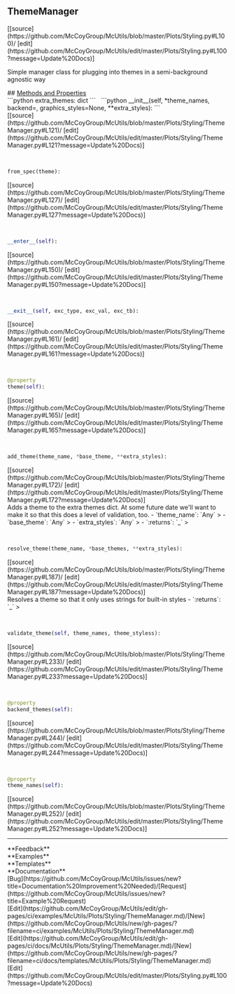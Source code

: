 ## <a id="McUtils.Plots.Styling.ThemeManager">ThemeManager</a> 

<div class="docs-source-link" markdown="1">
[[source](https://github.com/McCoyGroup/McUtils/blob/master/Plots/Styling.py#L100)/
[edit](https://github.com/McCoyGroup/McUtils/edit/master/Plots/Styling.py#L100?message=Update%20Docs)]
</div>

Simple manager class for plugging into themes in a semi-background agnostic way







<div class="collapsible-section">
 <div class="collapsible-section collapsible-section-header" markdown="1">
## <a class="collapse-link" data-toggle="collapse" href="#methods" markdown="1"> Methods and Properties</a> <a class="float-right" data-toggle="collapse" href="#methods"><i class="fa fa-chevron-down"></i></a>
 </div>
 <div class="collapsible-section collapsible-section-body collapse show" id="methods" markdown="1">
 ```python
extra_themes: dict
```
<a id="McUtils.Plots.Styling.ThemeManager.__init__" class="docs-object-method">&nbsp;</a> 
```python
__init__(self, *theme_names, backend=<Backends.MPL: 'matplotlib'>, graphics_styles=None, **extra_styles): 
```
<div class="docs-source-link" markdown="1">
[[source](https://github.com/McCoyGroup/McUtils/blob/master/Plots/Styling/ThemeManager.py#L121)/
[edit](https://github.com/McCoyGroup/McUtils/edit/master/Plots/Styling/ThemeManager.py#L121?message=Update%20Docs)]
</div>


<a id="McUtils.Plots.Styling.ThemeManager.from_spec" class="docs-object-method">&nbsp;</a> 
```python
from_spec(theme): 
```
<div class="docs-source-link" markdown="1">
[[source](https://github.com/McCoyGroup/McUtils/blob/master/Plots/Styling/ThemeManager.py#L127)/
[edit](https://github.com/McCoyGroup/McUtils/edit/master/Plots/Styling/ThemeManager.py#L127?message=Update%20Docs)]
</div>


<a id="McUtils.Plots.Styling.ThemeManager.__enter__" class="docs-object-method">&nbsp;</a> 
```python
__enter__(self): 
```
<div class="docs-source-link" markdown="1">
[[source](https://github.com/McCoyGroup/McUtils/blob/master/Plots/Styling/ThemeManager.py#L150)/
[edit](https://github.com/McCoyGroup/McUtils/edit/master/Plots/Styling/ThemeManager.py#L150?message=Update%20Docs)]
</div>


<a id="McUtils.Plots.Styling.ThemeManager.__exit__" class="docs-object-method">&nbsp;</a> 
```python
__exit__(self, exc_type, exc_val, exc_tb): 
```
<div class="docs-source-link" markdown="1">
[[source](https://github.com/McCoyGroup/McUtils/blob/master/Plots/Styling/ThemeManager.py#L161)/
[edit](https://github.com/McCoyGroup/McUtils/edit/master/Plots/Styling/ThemeManager.py#L161?message=Update%20Docs)]
</div>


<a id="McUtils.Plots.Styling.ThemeManager.theme" class="docs-object-method">&nbsp;</a> 
```python
@property
theme(self): 
```
<div class="docs-source-link" markdown="1">
[[source](https://github.com/McCoyGroup/McUtils/blob/master/Plots/Styling/ThemeManager.py#L165)/
[edit](https://github.com/McCoyGroup/McUtils/edit/master/Plots/Styling/ThemeManager.py#L165?message=Update%20Docs)]
</div>


<a id="McUtils.Plots.Styling.ThemeManager.add_theme" class="docs-object-method">&nbsp;</a> 
```python
add_theme(theme_name, *base_theme, **extra_styles): 
```
<div class="docs-source-link" markdown="1">
[[source](https://github.com/McCoyGroup/McUtils/blob/master/Plots/Styling/ThemeManager.py#L172)/
[edit](https://github.com/McCoyGroup/McUtils/edit/master/Plots/Styling/ThemeManager.py#L172?message=Update%20Docs)]
</div>
Adds a theme to the extra themes dict. At some future date we'll
want to make it so that this does a level of validation, too.
  - `theme_name`: `Any`
    > 
  - `base_theme`: `Any`
    > 
  - `extra_styles`: `Any`
    > 
  - `:returns`: `_`
    >


<a id="McUtils.Plots.Styling.ThemeManager.resolve_theme" class="docs-object-method">&nbsp;</a> 
```python
resolve_theme(theme_name, *base_themes, **extra_styles): 
```
<div class="docs-source-link" markdown="1">
[[source](https://github.com/McCoyGroup/McUtils/blob/master/Plots/Styling/ThemeManager.py#L187)/
[edit](https://github.com/McCoyGroup/McUtils/edit/master/Plots/Styling/ThemeManager.py#L187?message=Update%20Docs)]
</div>
Resolves a theme so that it only uses strings for built-in styles
  - `:returns`: `_`
    >


<a id="McUtils.Plots.Styling.ThemeManager.validate_theme" class="docs-object-method">&nbsp;</a> 
```python
validate_theme(self, theme_names, theme_styless): 
```
<div class="docs-source-link" markdown="1">
[[source](https://github.com/McCoyGroup/McUtils/blob/master/Plots/Styling/ThemeManager.py#L233)/
[edit](https://github.com/McCoyGroup/McUtils/edit/master/Plots/Styling/ThemeManager.py#L233?message=Update%20Docs)]
</div>


<a id="McUtils.Plots.Styling.ThemeManager.backend_themes" class="docs-object-method">&nbsp;</a> 
```python
@property
backend_themes(self): 
```
<div class="docs-source-link" markdown="1">
[[source](https://github.com/McCoyGroup/McUtils/blob/master/Plots/Styling/ThemeManager.py#L244)/
[edit](https://github.com/McCoyGroup/McUtils/edit/master/Plots/Styling/ThemeManager.py#L244?message=Update%20Docs)]
</div>


<a id="McUtils.Plots.Styling.ThemeManager.theme_names" class="docs-object-method">&nbsp;</a> 
```python
@property
theme_names(self): 
```
<div class="docs-source-link" markdown="1">
[[source](https://github.com/McCoyGroup/McUtils/blob/master/Plots/Styling/ThemeManager.py#L252)/
[edit](https://github.com/McCoyGroup/McUtils/edit/master/Plots/Styling/ThemeManager.py#L252?message=Update%20Docs)]
</div>
 </div>
</div>












---


<div markdown="1" class="text-secondary">
<div class="container">
  <div class="row">
   <div class="col" markdown="1">
**Feedback**   
</div>
   <div class="col" markdown="1">
**Examples**   
</div>
   <div class="col" markdown="1">
**Templates**   
</div>
   <div class="col" markdown="1">
**Documentation**   
</div>
   <div class="col" markdown="1">
   
</div>
   <div class="col" markdown="1">
   
</div>
   <div class="col" markdown="1">
   
</div>
</div>
  <div class="row">
   <div class="col" markdown="1">
[Bug](https://github.com/McCoyGroup/McUtils/issues/new?title=Documentation%20Improvement%20Needed)/[Request](https://github.com/McCoyGroup/McUtils/issues/new?title=Example%20Request)   
</div>
   <div class="col" markdown="1">
[Edit](https://github.com/McCoyGroup/McUtils/edit/gh-pages/ci/examples/McUtils/Plots/Styling/ThemeManager.md)/[New](https://github.com/McCoyGroup/McUtils/new/gh-pages/?filename=ci/examples/McUtils/Plots/Styling/ThemeManager.md)   
</div>
   <div class="col" markdown="1">
[Edit](https://github.com/McCoyGroup/McUtils/edit/gh-pages/ci/docs/McUtils/Plots/Styling/ThemeManager.md)/[New](https://github.com/McCoyGroup/McUtils/new/gh-pages/?filename=ci/docs/templates/McUtils/Plots/Styling/ThemeManager.md)   
</div>
   <div class="col" markdown="1">
[Edit](https://github.com/McCoyGroup/McUtils/edit/master/Plots/Styling.py#L100?message=Update%20Docs)   
</div>
   <div class="col" markdown="1">
   
</div>
   <div class="col" markdown="1">
   
</div>
   <div class="col" markdown="1">
   
</div>
</div>
</div>
</div>